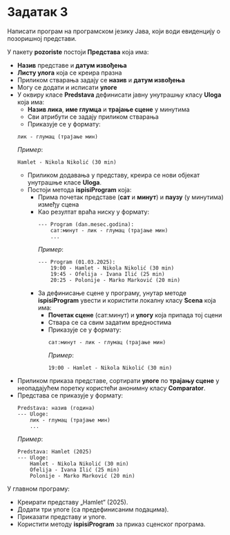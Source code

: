 # Задатак 3

Написати програм на програмском језику Јава, који води евиденцију о позоришној представи.

У пакету **pozoriste** постоји **Представа** која има:
* **Назив** представе и **датум извођења**
* **Листу улога** која се креира празна
* Приликом стварања задају се **назив** и **датум извођења**
* Могу се додати и исписати **улоге**
* У оквиру класе **Predstava** дефинисати јавну унутрашњу класу **Uloga** која има:
  * **Назив лика**, **име глумца** и **трајање сцене** у минутима
  * Сви атрибути се задају приликом стварања
  * Приказује се у формату:
  ```
  лик - глумац (трајање мин)
  ```
  *Пример*:
  ```
  Hamlet - Nikola Nikolić (30 min)
  ```
  * Приликом додавања у представу, креира се нови објекат унутрашње класе **Uloga**.
  * Постоји метода **ispisiProgram** која:
    * Прима почетак представе (**сат** и **минут**) и **паузу** (у минутима) између сцена
    * Као резултат враћа ниску у формату:
      ```
      --- Program (dan.mesec.godina):
          сат:минут - лик - глумац (трајање мин)
          ...
      ```
      *Пример*:
      ```
      --- Program (01.03.2025):
          19:00 - Hamlet - Nikola Nikolić (30 min)
          19:45 - Ofelija - Ivana Ilić (25 min)
          20:25 - Polonije - Marko Marković (20 min)
      ```
    * За дефинисање сцене у програму, унутар методе **ispisiProgram** увести и користити локалну класу **Scena**
      која има:
        * **Почетак сцене** (сат:минут) и **улогу** која припада тој сцени
        * Ствара се са свим задатим вредностима
        * Приказује се у формату:
          ```
          сат:минут - лик - глумац (трајање мин)
          ```
          *Пример*:
          ```
          19:00 - Hamlet - Nikola Nikolić (30 min)
          ```
* Приликом приказа представе, сортирати **улоге** по **трајању сцене** у неопадајућем поретку
  користећи анонимну класу **Comparator**.
* Представа се приказује у формату:
  ```
  Predstava: назив (година)
  --- Uloge:
      лик - глумац (трајање мин)
      ...
  ```
  *Пример*:
  ```
  Predstava: Hamlet (2025)
  --- Uloge:
      Hamlet - Nikola Nikolić (30 min)
      Ofelija - Ivana Ilić (25 min)
      Polonije - Marko Marković (20 min)
  ```

У главном програму:
* Креирати представу „Hamlet“ (2025).
* Додати три улоге (са предефинисаним подацима).
* Приказати представу и улоге.
* Користити методу **ispisiProgram** за приказ сценског програма.
